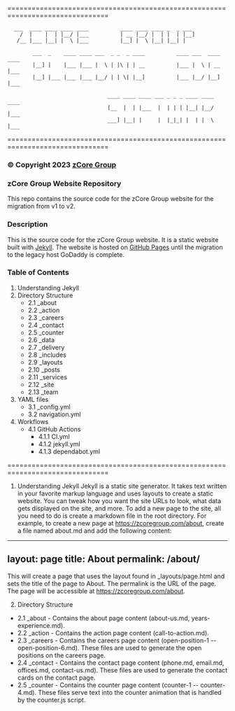 ===============================================================================

      ___  ____ ____ ____ ____          ____ ____ ____ _  _ ___
        /  |    |  | |__/ |___          | __ |__/ |  | |  | |__]
       /__ |___ |__| |  \ |___          |__] |  \ |__| |__| |

            ___  _    ____ ____ ___  _ _  _ ____          ____ ___  ____ ____
            |__] |    |___ |___ |  \ | |\ | | __          |___ |  \ | __ |___
            |__] |___ |___ |___ |__/ | | \| |__]          |___ |__/ |__] |___

                                    ____ ____ ____ ___ _ _ _ ____ ____ ____
                                    [__  |  | |___  |  | | | |__| |__/ |___
                                    ___] |__| |     |  |_|_| |  | |  \ |___

===============================================================================
### © Copyright 2023 [zCore Group](https://zcoregroup.com)

### zCore Group Website Repository
This repo contains the source code for the zCore Group website for the migration from v1 to v2.
### Description
This is the source code for the zCore Group website. It is a static website built with [Jekyll](https://jekyllrb.com/). The website is hosted on [GitHub Pages](https://pages.github.com/) until the migration to the legacy host GoDaddy is complete.
### Table of Contents
1. Understanding Jekyll
2. Directory Structure
    - 2.1 _about
    - 2.2 _action
    - 2.3 _careers
    - 2.4 _contact
    - 2.5 _counter
    - 2.6 _data
    - 2.7 _delivery
    - 2.8 _includes
    - 2.9 _layouts
    - 2.10 _posts
    - 2.11 _services
    - 2.12 _site
    - 2.13 _team
3. YAML files
    - 3.1 _config.yml
    - 3.2 navigation.yml
4. Workflows
    - 4.1 GitHub Actions
        - 4.1.1 CI.yml
        - 4.1.2 jekyll.yml
        - 4.1.3 dependabot.yml

===============================================================================
1. Understanding Jekyll
Jekyll is a static site generator. It takes text written in your favorite markup language and uses layouts to create a static website. You can tweak how you want the site URLs to look, what data gets displayed on the site, and more.
To add a new page to the site, all you need to do is create a markdown file in the root directory. For example, to create a new page at https://zcoregroup.com/about, create a file named about.md and add the following content:
---
layout: page
title: About
permalink: /about/
---
This will create a page that uses the layout found in _layouts/page.html and sets the title of the page to About. The permalink is the URL of the page. The page will be accessible at https://zcoregroup.com/about.

2. Directory Structure
- 2.1 _about - Contains the about page content (about-us.md, years-experience.md).
- 2.2 _action - Contains the action page content (call-to-action.md).
- 2.3 _careers - Contains the careers page content (open-position-1 -- open-position-6.md). These files are used to generate the open positions on the careers page.
- 2.4 _contact - Contains the contact page content (phone.md, email.md, offices.md, contact-us.md). These files are used to generate the contact cards on the contact page.
- 2.5 _counter - Contains the counter page content (counter-1 -- counter-4.md). These files serve text into the counter animation that is handled by the counter.js script.
